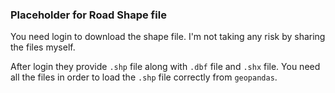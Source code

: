 ### Placeholder for Road Shape file

You need login to download the shape file. I'm not taking any risk by sharing the files myself.

After login they provide `.shp` file along with `.dbf` file and `.shx` file. 
You need all the files in order to load the `.shp` file correctly from `geopandas`.